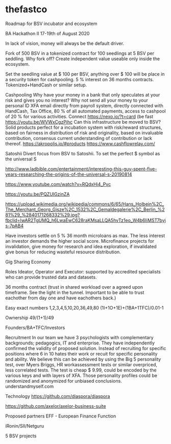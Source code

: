# thefastco
Roadmap for BSV incubator and ecosystem

BA Hackathon II 17-19th of August 2020

In lack of vision, money will always be the default driver. 

Fork of 500 BSV in a tokenized contract for 100 seedlings at 5 BSV per seddling. Why fork off? Create independent value useable only inside the ecosystem.   

Set the seedling value at $ 100 per BSV, anything over $ 100 will be place in a security token for cashpooling. 5 % interest on 36 months contracts. Tokenized+HandCash or similar setup.

Cashpooling
Why have your money in a bank that only speculates at your risk and gives you no interest? Why not send all your money to your personal ID XFA email directly from payroll system, directly connected with HandCash, Tax Office, 80 % of all automated payments, access to cashpool of 20 % for various activities.
Connect https://nexo.io/?t=card (be fast 
https://youtu.be/WVWxCgzPihc Can this infrastructure be moved to BSV?
Solid products perfect for a incubation system with risk/reward structures, based on fairness in distribution of risk and originality, based on invaluable contribution, consensus current understanding of contribution or lack thereof. https://akropolis.io/#products
https://www.cashflowrelay.com/


Satoshii
Divert focus from BSV to Satoshii. To set the perfect $ symbol as the universal S

http://www.ladbible.com/entertainment/interesting-this-guy-spent-five-years-researching-the-origins-of-the-universal-s-20190814

https://www.youtube.com/watch?v=RQdxHi4_Pvc

https://youtu.be/PQZUIGzinZA

https://upload.wikimedia.org/wikipedia/commons/6/65/Hans_Holbein%2C_The_Merchant_Georg_Gisze%2C_1532%2C_Gemaldegalerie%2C_Berlin_%281%29_%2840171268332%29.jpg?fbclid=IwAR2TgUMQ_h6LwaEwC628raKMsaLLQA5hvTz1eo_W4b6IiMST7byjs-7pAB4


Have investors settle on 5 % 36 month microloans as max. The less interest an investor demands the higher social score.
Microfinance projects for invalidation, give money for research and idea exploration, if invalidated give bonus for reducing wasteful resource distribution.


Gig Sharing Economy


Roles
Ideator, Operator and Executor: supported by accredited specialists who can provide trusted data and datasets.

36 months contract (trust in shared workload over a agreed upon timeframe. See the light in the tunnel. Important to be able to trust eachother from day one and have eachothers back.)

Easy exact numbers
1,2,3,4,5,10,20,36,49,80
(1I+1O+1E)+(1BA+1TFC)/0.01-1

Ownership
49/(1+1)/49

Founders/BA+TFC/Investors

Recruitment
In our team we have 3 psychologists with complementary backgrounds; pedagogics, IT and enterprise. They have independently confirmed the validity of proposed solution. Instead of recruiting for specific positions where 6 in 10 hates their work or recuit for specific personality and ability. We believe this can be achieved by using the Big 5 personality test, over Myers Briggs, HR workassessment tests or similar overpriced, less correlated tests. The test is cheap $ 9.99, could be encoded by the various keys and with layers of XFA. Those personality profiles could be randomized and anonymized for unbiased conclusions. understandmyself.com

Technology
https://github.com/diaspora/diaspora

https://github.com/axelor/axelor-business-suite

Proposed partners
EFF - European Finance Function

iRonin/SII/Netguru

5 BSV projects




